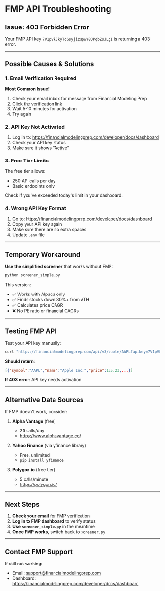 # FMP API Troubleshooting

## Issue: 403 Forbidden Error

Your FMP API key `7V1pVkJkyTcGsyjizspwY8JPqbZsJLgI` is returning a 403 error.

---

## Possible Causes & Solutions

### 1. Email Verification Required

**Most Common Issue!**

1. Check your email inbox for message from Financial Modeling Prep
2. Click the verification link
3. Wait 5-10 minutes for activation
4. Try again

### 2. API Key Not Activated

1. Log in to: https://financialmodelingprep.com/developer/docs/dashboard
2. Check your API key status
3. Make sure it shows "Active"

### 3. Free Tier Limits

The free tier allows:
- 250 API calls per day
- Basic endpoints only

Check if you've exceeded today's limit in your dashboard.

### 4. Wrong API Key Format

1. Go to: https://financialmodelingprep.com/developer/docs/dashboard
2. Copy your API key again
3. Make sure there are no extra spaces
4. Update `.env` file

---

## Temporary Workaround

**Use the simplified screener** that works without FMP:

```bash
python screener_simple.py
```

This version:
- ✅ Works with Alpaca only
- ✅ Finds stocks down 30%+ from ATH
- ✅ Calculates price CAGR
- ❌ No PE ratio or financial CAGRs

---

## Testing FMP API

Test your API key manually:

```bash
curl "https://financialmodelingprep.com/api/v3/quote/AAPL?apikey=7V1pVkJkyTcGsyjizspwY8JPqbZsJLgI"
```

**Should return**:
```json
[{"symbol":"AAPL","name":"Apple Inc.","price":175.23,...}]
```

**If 403 error**: API key needs activation

---

## Alternative Data Sources

If FMP doesn't work, consider:

1. **Alpha Vantage** (free)
   - 25 calls/day
   - https://www.alphavantage.co/

2. **Yahoo Finance** (via yfinance library)
   - Free, unlimited
   - `pip install yfinance`

3. **Polygon.io** (free tier)
   - 5 calls/minute
   - https://polygon.io/

---

## Next Steps

1. **Check your email** for FMP verification
2. **Log in to FMP dashboard** to verify status
3. **Use `screener_simple.py`** in the meantime
4. **Once FMP works**, switch back to `screener.py`

---

## Contact FMP Support

If still not working:
- Email: support@financialmodelingprep.com
- Dashboard: https://financialmodelingprep.com/developer/docs/dashboard

